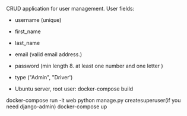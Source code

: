 CRUD application for user management.
User fields:
- username (unique)
- first_name
- last_name
- email (valid email address.)
- password (min length 8. at least one number and one letter )
- type ("Admin", "Driver')

- Ubuntu server, root user:
docker-compose build

docker-compose run -it web python manage.py createsuperuser(if you need django-admin)
docker-compose up